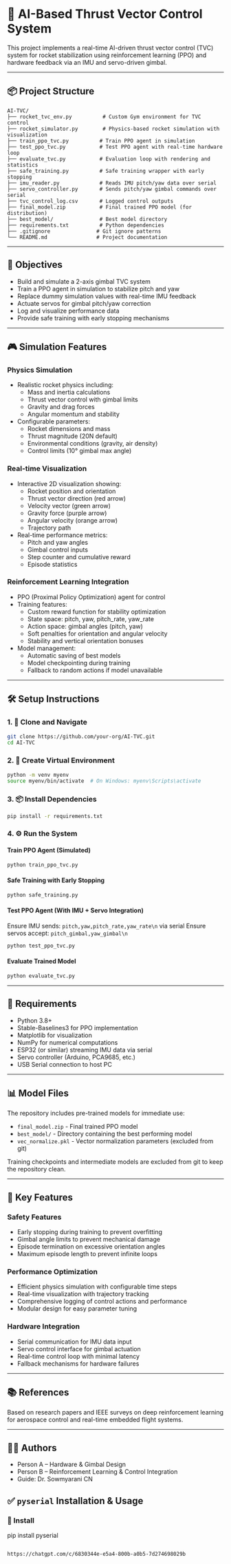 # 🚀 AI-Based Thrust Vector Control System

This project implements a real-time AI-driven thrust vector control (TVC) system for rocket stabilization using reinforcement learning (PPO) and hardware feedback via an IMU and servo-driven gimbal.

---

## 📦 Project Structure

```
AI-TVC/
├── rocket_tvc_env.py          # Custom Gym environment for TVC control
├── rocket_simulator.py        # Physics-based rocket simulation with visualization
├── train_ppo_tvc.py          # Train PPO agent in simulation
├── test_ppo_tvc.py           # Test PPO agent with real-time hardware loop
├── evaluate_tvc.py           # Evaluation loop with rendering and statistics
├── safe_training.py          # Safe training wrapper with early stopping
├── imu_reader.py             # Reads IMU pitch/yaw data over serial
├── servo_controller.py       # Sends pitch/yaw gimbal commands over serial
├── tvc_control_log.csv       # Logged control outputs
├── final_model.zip           # Final trained PPO model (for distribution)
├── best_model/               # Best model directory
├── requirements.txt          # Python dependencies
├── .gitignore               # Git ignore patterns
└── README.md                # Project documentation
```

---

## 🎯 Objectives

- Build and simulate a 2-axis gimbal TVC system
- Train a PPO agent in simulation to stabilize pitch and yaw
- Replace dummy simulation values with real-time IMU feedback
- Actuate servos for gimbal pitch/yaw correction
- Log and visualize performance data
- Provide safe training with early stopping mechanisms

---

## 🎮 Simulation Features

### Physics Simulation
- Realistic rocket physics including:
  - Mass and inertia calculations
  - Thrust vector control with gimbal limits
  - Gravity and drag forces
  - Angular momentum and stability
- Configurable parameters:
  - Rocket dimensions and mass
  - Thrust magnitude (20N default)
  - Environmental conditions (gravity, air density)
  - Control limits (10° gimbal max angle)

### Real-time Visualization
- Interactive 2D visualization showing:
  - Rocket position and orientation
  - Thrust vector direction (red arrow)
  - Velocity vector (green arrow)
  - Gravity force (purple arrow)
  - Angular velocity (orange arrow)
  - Trajectory path
- Real-time performance metrics:
  - Pitch and yaw angles
  - Gimbal control inputs
  - Step counter and cumulative reward
  - Episode statistics

### Reinforcement Learning Integration
- PPO (Proximal Policy Optimization) agent for control
- Training features:
  - Custom reward function for stability optimization
  - State space: pitch, yaw, pitch_rate, yaw_rate
  - Action space: gimbal angles (pitch, yaw)
  - Soft penalties for orientation and angular velocity
  - Stability and vertical orientation bonuses
- Model management:
  - Automatic saving of best models
  - Model checkpointing during training
  - Fallback to random actions if model unavailable

---

## 🛠️ Setup Instructions

### 1. 📁 Clone and Navigate

```bash
git clone https://github.com/your-org/AI-TVC.git
cd AI-TVC
```

### 2. 🐍 Create Virtual Environment

```bash
python -m venv myenv
source myenv/bin/activate  # On Windows: myenv\Scripts\activate
```

### 3. 📦 Install Dependencies

```bash
pip install -r requirements.txt
```

### 4. ⚙️ Run the System

#### Train PPO Agent (Simulated)
```bash
python train_ppo_tvc.py
```

#### Safe Training with Early Stopping
```bash
python safe_training.py
```

#### Test PPO Agent (With IMU + Servo Integration)
Ensure IMU sends: `pitch,yaw,pitch_rate,yaw_rate\n` via serial
Ensure servos accept: `pitch_gimbal,yaw_gimbal\n`
```bash
python test_ppo_tvc.py
```

#### Evaluate Trained Model
```bash
python evaluate_tvc.py
```

---

## 🧠 Requirements

- Python 3.8+
- Stable-Baselines3 for PPO implementation
- Matplotlib for visualization
- NumPy for numerical computations
- ESP32 (or similar) streaming IMU data via serial
- Servo controller (Arduino, PCA9685, etc.)
- USB Serial connection to host PC

---

## 📊 Model Files

The repository includes pre-trained models for immediate use:
- `final_model.zip` - Final trained PPO model
- `best_model/` - Directory containing the best performing model
- `vec_normalize.pkl` - Vector normalization parameters (excluded from git)

Training checkpoints and intermediate models are excluded from git to keep the repository clean.

---

## 🎯 Key Features

### Safety Features
- Early stopping during training to prevent overfitting
- Gimbal angle limits to prevent mechanical damage
- Episode termination on excessive orientation angles
- Maximum episode length to prevent infinite loops

### Performance Optimization
- Efficient physics simulation with configurable time steps
- Real-time visualization with trajectory tracking
- Comprehensive logging of control actions and performance
- Modular design for easy parameter tuning

### Hardware Integration
- Serial communication for IMU data input
- Servo control interface for gimbal actuation
- Real-time control loop with minimal latency
- Fallback mechanisms for hardware failures

---

## 📚 References

Based on research papers and IEEE surveys on deep reinforcement learning for aerospace control and real-time embedded flight systems.

---

## 👨‍💻 Authors

- Person A – Hardware & Gimbal Design
- Person B – Reinforcement Learning & Control Integration
- Guide: Dr. Sowmyarani CN

## ✅ `pyserial` Installation & Usage

### 🔧 Install

pip install pyserial
```

https://chatgpt.com/c/6830344e-e5a4-800b-a0b5-7d274698029b
